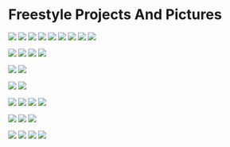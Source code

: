 # Freestyle Projects And Pictures  

![](https://github.com/VitRod/FreestyleProjectsAndPictures/blob/main/ProjectPics/28_Form7.png)
![](https://github.com/VitRod/FreestyleProjectsAndPictures/blob/main/ProjectPics/27_Form7.png)
![](https://github.com/VitRod/FreestyleProjectsAndPictures/blob/main/ProjectPics/26_Form7.png)
![](https://github.com/VitRod/FreestyleProjectsAndPictures/blob/main/ProjectPics/25_Form7.png)
![](https://github.com/VitRod/FreestyleProjectsAndPictures/blob/main/ProjectPics/24_Form7.png)
![](https://github.com/VitRod/FreestyleProjectsAndPictures/blob/main/ProjectPics/23_Form7.png)
![](https://github.com/VitRod/FreestyleProjectsAndPictures/blob/main/ProjectPics/22_Form7.png)
![](https://github.com/VitRod/FreestyleProjectsAndPictures/blob/main/ProjectPics/21_Form7.png)
![](https://github.com/VitRod/FreestyleProjectsAndPictures/blob/main/ProjectPics/20_Form7.png)

![](https://github.com/VitRod/FreestyleProjectsAndPictures/blob/main/ProjectPics/19.png)
![](https://github.com/VitRod/FreestyleProjectsAndPictures/blob/main/ProjectPics/18.png)
![](https://github.com/VitRod/FreestyleProjectsAndPictures/blob/main/ProjectPics/17.png)
![](https://github.com/VitRod/FreestyleProjectsAndPictures/blob/main/ProjectPics/16.png)


![](https://github.com/VitRod/FreestyleProjectsAndPictures/blob/main/ProjectPics/15.png)
![](https://github.com/VitRod/FreestyleProjectsAndPictures/blob/main/ProjectPics/14.png)

![](https://github.com/VitRod/FreestyleProjectsAndPictures/blob/main/ProjectPics/13.png)
![](https://github.com/VitRod/FreestyleProjectsAndPictures/blob/main/ProjectPics/12.png)

![](https://github.com/VitRod/FreestyleProjectsAndPictures/blob/main/ProjectPics/11.png)
![](https://github.com/VitRod/FreestyleProjectsAndPictures/blob/main/ProjectPics/10.png)
![](https://github.com/VitRod/FreestyleProjectsAndPictures/blob/main/ProjectPics/9.png)
![](https://github.com/VitRod/FreestyleProjectsAndPictures/blob/main/ProjectPics/8.png)


![](https://github.com/VitRod/FreestyleProjectsAndPictures/blob/main/ProjectPics/5.png)
![](https://github.com/VitRod/FreestyleProjectsAndPictures/blob/main/ProjectPics/6.png)
![](https://github.com/VitRod/FreestyleProjectsAndPictures/blob/main/ProjectPics/7.png)

![](https://github.com/VitRod/FreestyleProjectsAndPictures/blob/main/ProjectPics/3.png)
![](https://github.com/VitRod/FreestyleProjectsAndPictures/blob/main/ProjectPics/4.png)
![](https://github.com/VitRod/FreestyleProjectsAndPictures/blob/main/ProjectPics/1.png)
![](https://github.com/VitRod/FreestyleProjectsAndPictures/blob/main/ProjectPics/2.png)
